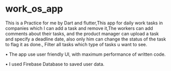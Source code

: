 # work_os_app

This is a Practice for me by Dart and flutter,This app for daily work tasks in companies which I can add a task and remove it,The workers can add comments about their tasks, and the product manager can upload a task and specify a deadline date, also only him can change the status of the task to flag it as done., Filter all tasks which type of tasks u want to see.

• The app use user friendly UI, with maximum performance of written code.

• I used Firebase Database to saved user data.
